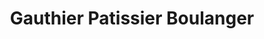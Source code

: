 ---
title: "Gauthier Patissier Boulanger"
url: /saint-germain-en-laye/gauthier-patissier-boulanger/
shop: Bäckerei
---